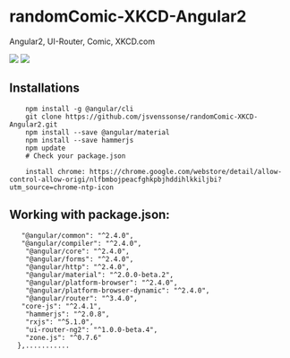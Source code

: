 # randomComic-XKCD-Angular2
Angular2, UI-Router, Comic, XKCD.com

<img src="http://sejs.se/portfolio/pic/xkcd-Angular2/Angular_XKCD_random_new1.png" />
<img src="http://sejs.se/portfolio/pic/xkcd-Angular2/Angular_XKCD_random_new2.png" />

## Installations
```
	npm install -g @angular/cli
	git clone https://github.com/jsvenssonse/randomComic-XKCD-Angular2.git
	npm install --save @angular/material
	npm install --save hammerjs
	npm update
	# Check your package.json 

	install chrome: https://chrome.google.com/webstore/detail/allow-control-allow-origi/nlfbmbojpeacfghkpbjhddihlkkiljbi?utm_source=chrome-ntp-icon

```

## Working with package.json: 
``` "dependencies": {
   "@angular/common": "^2.4.0",
   "@angular/compiler": "^2.4.0",
    "@angular/core": "^2.4.0",
    "@angular/forms": "^2.4.0",
    "@angular/http": "^2.4.0",
    "@angular/material": "^2.0.0-beta.2",
    "@angular/platform-browser": "^2.4.0",
    "@angular/platform-browser-dynamic": "^2.4.0",
    "@angular/router": "^3.4.0",
   "core-js": "^2.4.1",
    "hammerjs": "^2.0.8",
    "rxjs": "^5.1.0",
    "ui-router-ng2": "^1.0.0-beta.4",
    "zone.js": "^0.7.6"
  },...........
  ```
